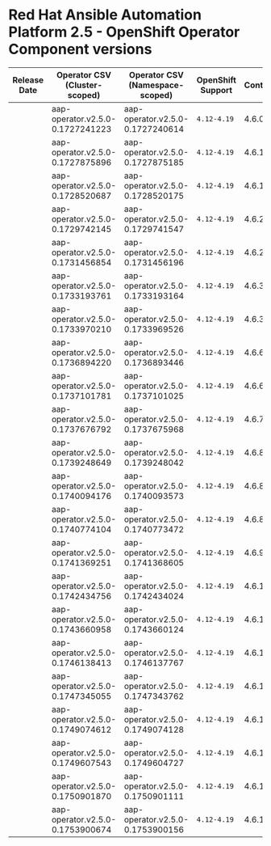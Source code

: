 # Red Hat Ansible Automation Platform 2.5 - OpenShift Operator Component versions

| Release Date | Operator CSV (Cluster-scoped) | Operator CSV (Namespace-scoped) | OpenShift Support | Controller | EDA | Hub | Lightspeed | Receptor | Release Notes | Notes |
| ----- | ----- | ----- | ----- | ----- | ----- | ----- | ----- | ----- | ----- | ----- |
| | aap-operator.v2.5.0-0.1727241223 | aap-operator.v2.5.0-0.1727240614 | `4.12-4.19` | 4.6.0 | | | | 1.4.8 | | |
| | aap-operator.v2.5.0-0.1727875896 | aap-operator.v2.5.0-0.1727875185 | `4.12-4.19` | 4.6.1 | | | | 1.4.8 | | |
| | aap-operator.v2.5.0-0.1728520687 | aap-operator.v2.5.0-0.1728520175 | `4.12-4.19` | 4.6.1 | | | | 1.4.8 | | |
| | aap-operator.v2.5.0-0.1729742145 | aap-operator.v2.5.0-0.1729741547 | `4.12-4.19` | 4.6.2 | | | | 1.4.9 | | |
| | aap-operator.v2.5.0-0.1731456854 | aap-operator.v2.5.0-0.1731456196 | `4.12-4.19` | 4.6.2 | | | | 1.4.9 | | |
| | aap-operator.v2.5.0-0.1733193761 | aap-operator.v2.5.0-0.1733193164 | `4.12-4.19` | 4.6.3 | | | | 1.5.1 | | |
| | aap-operator.v2.5.0-0.1733970210 | aap-operator.v2.5.0-0.1733969526 | `4.12-4.19` | 4.6.3 | | | | 1.5.1 | | |
| | aap-operator.v2.5.0-0.1736894220 | aap-operator.v2.5.0-0.1736893446 | `4.12-4.19` | 4.6.6 | | | | 1.5.1 | | |
| | aap-operator.v2.5.0-0.1737101781 | aap-operator.v2.5.0-0.1737101025 | `4.12-4.19` | 4.6.6 | | | | 1.5.1 | | |
| | aap-operator.v2.5.0-0.1737676792 | aap-operator.v2.5.0-0.1737675968 | `4.12-4.19` | 4.6.7 | | | | 1.5.1 | | |
| | aap-operator.v2.5.0-0.1739248649 | aap-operator.v2.5.0-0.1739248042 | `4.12-4.19` | 4.6.8 | | | | 1.5.1 | | |
| | aap-operator.v2.5.0-0.1740094176 | aap-operator.v2.5.0-0.1740093573 | `4.12-4.19` | 4.6.8 | | | | 1.5.1 | | |
| | aap-operator.v2.5.0-0.1740774104 | aap-operator.v2.5.0-0.1740773472 | `4.12-4.19` | 4.6.8 | | | | 1.5.1 | | |
| | aap-operator.v2.5.0-0.1741369251 | aap-operator.v2.5.0-0.1741368605 | `4.12-4.19` | 4.6.9 | | | | 1.5.3 | | |
| | aap-operator.v2.5.0-0.1742434756 | aap-operator.v2.5.0-0.1742434024 | `4.12-4.19` | 4.6.10 | | | | 1.5.3 | | |
| | aap-operator.v2.5.0-0.1743660958 | aap-operator.v2.5.0-0.1743660124 | `4.12-4.19` | 4.6.11 | | | | 1.5.3 | | |
| | aap-operator.v2.5.0-0.1746138413 | aap-operator.v2.5.0-0.1746137767 | `4.12-4.19` | 4.6.12 | | | | 1.5.5 | | |
| | aap-operator.v2.5.0-0.1747345055 | aap-operator.v2.5.0-0.1747343762 | `4.12-4.19` | 4.6.13 | | | | 1.5.5 | | |
| | aap-operator.v2.5.0-0.1749074612 | aap-operator.v2.5.0-0.1749074128 | `4.12-4.19` | 4.6.14 | | | | 1.5.5 | | |
| | aap-operator.v2.5.0-0.1749607543 | aap-operator.v2.5.0-0.1749604727 | `4.12-4.19` | 4.6.15 | | | | 1.5.5 | | |
| | aap-operator.v2.5.0-0.1750901870 | aap-operator.v2.5.0-0.1750901111 | `4.12-4.19` | 4.6.16 | | | | 1.5.7 | | |
| | aap-operator.v2.5.0-0.1753900674 | aap-operator.v2.5.0-0.1753900156 | `4.12-4.19` | 4.6.18 | | | | 1.5.7 | | |

